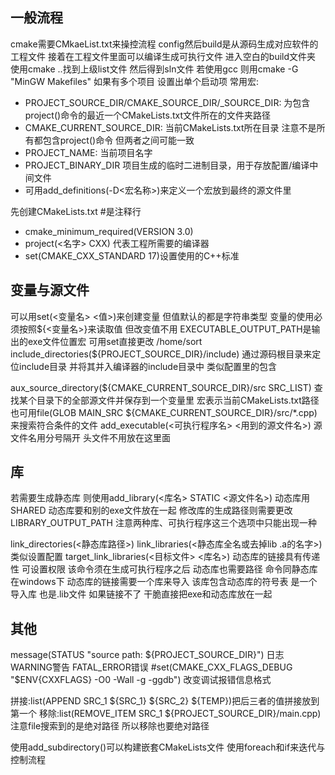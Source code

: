 ## 一般流程
cmake需要CMkaeList.txt来操控流程	config然后build是从源码生成对应软件的工程文件 接着在工程文件里面可以编译生成可执行文件
进入空白的build文件夹 使用cmake ..找到上级list文件 然后得到sln文件 若使用gcc 则用cmake -G "MinGW Makefiles"
如果有多个项目 设置出单个启动项
常用宏: 
* PROJECT_SOURCE_DIR/CMAKE_SOURCE_DIR/_SOURCE_DIR: 为包含project()命令的最近一个CMakeLists.txt文件所在的文件夹路径
* CMAKE_CURRENT_SOURCE_DIR: 当前CMakeLists.txt所在目录 注意不是所有都包含project()命令 但两者之间可能一致
* PROJECT_NAME: 当前项目名字
* PROJECT_BINARY_DIR 项目生成的临时二进制目录，用于存放配置/编译中间文件
* 可用add_definitions(-D<宏名称>)来定义一个宏放到最终的源文件里

先创建CMakeLists.txt #是注释行
* cmake_minimum_required(VERSION 3.0)
* project(<名字> CXX) 代表工程所需要的编译器
* set(CMAKE_CXX_STANDARD 17)设置使用的C++标准
## 变量与源文件
可以用set(<变量名> <值>)来创建变量 但值默认的都是字符串类型  变量的使用必须按照\${<变量名>}来读取值 但改变值不用
EXECUTABLE_OUTPUT_PATH是输出的exe文件位置宏 可用set直接更改 /home/sort
include_directories(\${PROJECT_SOURCE_DIR}/include)  通过源码根目录来定位include目录 并将其并入编译器的include目录中 类似配置里的包含

aux_source_directory(\${CMAKE_CURRENT_SOURCE_DIR}/src SRC_LIST) 查找某个目录下的全部源文件并保存到一个变量里 宏表示当前CMakeLists.txt路径
也可用file(GLOB MAIN_SRC \${CMAKE_CURRENT_SOURCE_DIR}/src/*.cpp)来搜索符合条件的文件	
add_executable(<可执行程序名> <用到的源文件名>) 源文件名用分号隔开 头文件不用放在这里面
## 库
若需要生成静态库 则使用add_library(<库名> STATIC <源文件名>) 动态库用SHARED 动态库要和别的exe文件放在一起
修改库的生成路径则需要更改LIBRARY_OUTPUT_PATH 注意两种库、可执行程序这三个选项中只能出现一种

link_directories(<静态库路径>)  link_libraries(<静态库全名或去掉lib .a的名字>) 类似设置配置
target_link_libraries(<目标文件> <库名>) 动态库的链接具有传递性 可设置权限 该命令须在生成可执行程序之后 动态库也需要路径 命令同静态库
在windows下 动态库的链接需要一个库来导入 该库包含动态库的符号表 是一个导入库 也是.lib文件
如果链接不了 干脆直接把exe和动态库放在一起
## 其他
message(STATUS "source path: \${PROJECT_SOURCE_DIR}") 日志 WARNING警告 FATAL_ERROR错误
#set(CMAKE_CXX_FLAGS_DEBUG "$ENV{CXXFLAGS} -O0 -Wall -g -ggdb")     改变调试报错信息格式

拼接:list(APPEND SRC_1 \${SRC_1} \${SRC_2} \${TEMP})把后三者的值拼接放到第一个
移除:list(REMOVE_ITEM SRC_1 \${PROJECT_SOURCE_DIR}/main.cpp) 注意file搜索到的是绝对路径 所以移除也要绝对路径

使用add_subdirectory()可以构建嵌套CMakeLists文件
使用foreach和if来迭代与控制流程